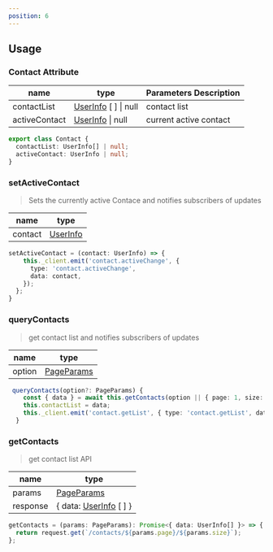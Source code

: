 ```yaml
---
position: 6
---
```


## Usage

### Contact Attribute

| name          | type                                                     | Parameters Description |
| ------------- | -------------------------------------------------------- | ---------------------- |
| contactList   | [UserInfo](/docs/web3MQ-SDK/types/#userinfo) [ ] \| null | contact list           |
| activeContact | [UserInfo](/docs/web3MQ-SDK/types/#userinfo) \| null     | current active contact |

```typescript
export class Contact {
  contactList: UserInfo[] | null;
  activeContact: UserInfo | null;
}
```

### setActiveContact

> Sets the currently active Contace and notifies subscribers of updates

| name    | type                                         |
| ------- | -------------------------------------------- |
| contact | [UserInfo](/docs/web3MQ-SDK/types/#userinfo) |

```typescript
setActiveContact = (contact: UserInfo) => {
    this._client.emit('contact.activeChange', {
      type: 'contact.activeChange',
      data: contact,
    });
  };
}
```

### queryContacts

> get contact list and notifies subscribers of updates

| name   | type                                             |
| ------ | ------------------------------------------------ |
| option | [PageParams](/docs/web3MQ-SDK/types/#pageparams) |

```ts
 queryContacts(option?: PageParams) {
    const { data } = await this.getContacts(option || { page: 1, size: 10 });
    this.contactList = data;
    this._client.emit('contact.getList', { type: 'contact.getList', data });
  }
```

### getContacts

> get contact list API

| name     | type                                                       |
| -------- | ---------------------------------------------------------- |
| params   | [PageParams](/docs/web3MQ-SDK/types/#pageparams)           |
| response | { data: [UserInfo](/docs/web3MQ-SDK/types/#userinfo) [ ] } |

```typescript
getContacts = (params: PageParams): Promise<{ data: UserInfo[] }> => {
  return request.get(`/contacts/${params.page}/${params.size}`);
};
```
